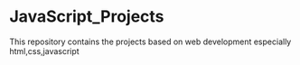 # JavaScript_Projects
This repository contains the projects based on web development especially html,css,javascript
